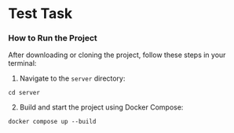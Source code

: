 <h1>Test Task</h1>

<h3>How to Run the Project</h3>
<p>
  After downloading or cloning the project, follow these steps in your terminal:
</p>
<ol>
  <li>Navigate to the <code>server</code> directory:</li>
</ol>
<pre><code>cd server</code></pre>

<ol start="2">
  <li>Build and start the project using Docker Compose:</li>
</ol>
<pre><code>docker compose up --build</code></pre>